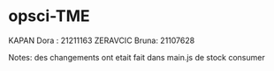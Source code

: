 # opsci-TME

KAPAN Dora : 21211163
ZERAVCIC Bruna: 21107628

Notes: des changements ont etait fait dans main.js de stock consumer
